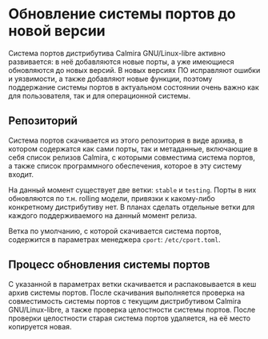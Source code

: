 # Обновление системы портов до новой версии

Система портов дистрибутива Calmira GNU/Linux-libre активно развивается: в неё
добавляются новые порты, а уже имеющиеся обновляются до новых версий. В новых
версиях ПО исправляют ошибки и уязвимости, а также добавляют новые функции,
поэтому поддержание системы портов в актуальном состоянии очень важно как для
пользователя, так и для операционной системы.

## Репозиторий

Система портов скачивается из этого репозитория в виде архива, в котором
содержатся как сами порты, так и метаданные, включающие в себя список релизов
Calmira, с которыми совместима система портов, а также список программного
обеспечения, которое в эту систему входит.

На данный момент существует две ветки: `stable` и `testing`. Порты в них
обновляются по т.н. rolling модели, привязки к какому-либо конкретному
дистрибутиву нет. В планах сделать отдельные ветки для каждого поддерживаемого
на данный момент релиза.

Ветка по умолчанию, с которой скачивается система портов, содержится в
параметрах менеджера `cport`: `/etc/cport.toml`.

## Процесс обновления системы портов

С указанной в параметрах ветки скачивается и распаковывается в кеш архив системы
портов. После скачивания выполняется проверка на совместимость системы портов с
текущим дистрибутивом Calmira GNU/Linux-libre, а также проверка целостности
системы портов. После проверки целостности старая система портов удаляется, на
её место копируется новая.
